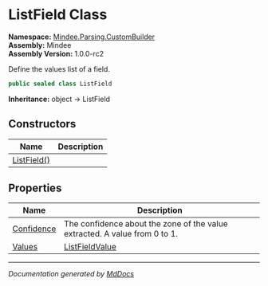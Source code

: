﻿<!--  
  <auto-generated>   
    The contents of this file were generated by a tool.  
    Changes to this file may be list if the file is regenerated  
  </auto-generated>   
-->

# ListField Class

**Namespace:** [Mindee.Parsing.CustomBuilder](../index.md)  
**Assembly:** Mindee  
**Assembly Version:** 1.0.0\-rc2

Define the values list of a field.

```csharp
public sealed class ListField
```

**Inheritance:** object → ListField

## Constructors

| Name                                 | Description |
| ------------------------------------ | ----------- |
| [ListField()](constructors/index.md) |             |

## Properties

| Name                                   | Description                                                                |
| -------------------------------------- | -------------------------------------------------------------------------- |
| [Confidence](properties/Confidence.md) | The confidence about the zone of the value extracted. A value from 0 to 1. |
| [Values](properties/Values.md)         | [ListFieldValue](../ListFieldValue/index.md)                               |

___

*Documentation generated by [MdDocs](https://github.com/ap0llo/mddocs)*
